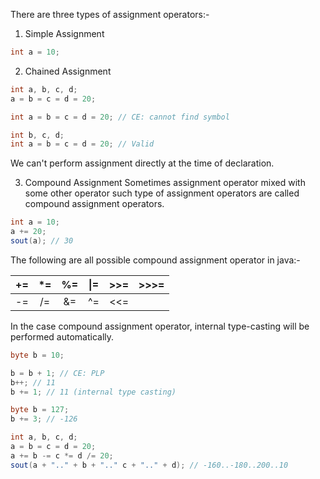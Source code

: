 There are three types of assignment operators:-

1. Simple Assignment
```java
int a = 10;
```

2. Chained Assignment
```java
int a, b, c, d;
a = b = c = d = 20;

int a = b = c = d = 20; // CE: cannot find symbol

int b, c, d;
int a = b = c = d = 20; // Valid
```
We can't perform assignment directly at the time of declaration.

3. Compound Assignment
Sometimes assignment operator mixed with some other operator such type of assignment operators are called compound assignment operators.
```java
int a = 10;
a += 20;
sout(a); // 30
```
The following are all possible compound assignment operator in java:-

| +=  | *=  | %=  | \|= | >>= | >>>= |
| :-: | :-: | :-: | :-: | :-: | ---- |
| -=  | /=  | &=  | ^=  | <<= |      |

In the case compound assignment operator, internal type-casting will be performed automatically.
```java 
byte b = 10;

b = b + 1; // CE: PLP
b++; // 11
b += 1; // 11 (internal type casting) 

byte b = 127;
b += 3; // -126
```


```java
int a, b, c, d;
a = b = c = d = 20;
a += b -= c *= d /= 20;
sout(a + ".." + b + ".." c + ".." + d); // -160..-180..200..10
```